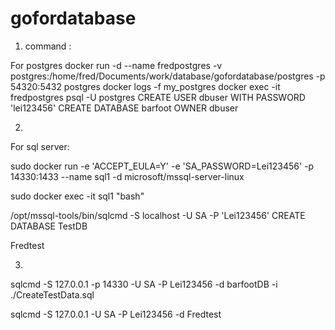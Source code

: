 # gofordatabase
1.  command :

For postgres
docker run -d --name fredpostgres -v postgres:/home/fred/Documents/work/database/gofordatabase/postgres -p 54320:5432 postgres
docker logs -f my_postgres
docker exec -it fredpostgres psql -U postgres
CREATE USER dbuser WITH PASSWORD 'lei123456'
CREATE DATABASE barfoot OWNER dbuser

2. 
For sql server:

sudo docker run -e 'ACCEPT_EULA=Y' -e 'SA_PASSWORD=Lei123456' -p 14330:1433 --name sql1 -d microsoft/mssql-server-linux 


sudo docker exec -it sql1 "bash"

/opt/mssql-tools/bin/sqlcmd -S localhost -U SA -P 'Lei123456'
CREATE DATABASE TestDB

Fredtest

3.  
sqlcmd -S 127.0.0.1 -p 14330 -U SA -P Lei123456 -d barfootDB -i ./CreateTestData.sql

sqlcmd -S 127.0.0.1  -U SA -P Lei123456 -d Fredtest 